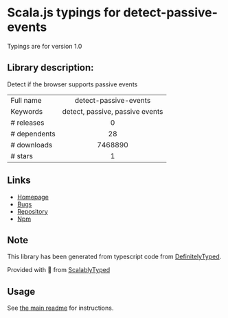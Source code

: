 
# Scala.js typings for detect-passive-events

Typings are for version 1.0

## Library description:
Detect if the browser supports passive events

|                    |                 |
| ------------------ | :-------------: |
| Full name          | detect-passive-events |
| Keywords           | detect, passive, passive events |
| # releases         | 0 |
| # dependents       | 28 |
| # downloads        | 7468890 |
| # stars            | 1 |

## Links
- [Homepage](https://github.com/rafgraph/detect-passive-events#readme)
- [Bugs](https://github.com/rafgraph/detect-passive-events/issues)
- [Repository](https://github.com/rafgraph/detect-passive-events)
- [Npm](https://www.npmjs.com/package/detect-passive-events)
    


## Note
This library has been generated from typescript code from [DefinitelyTyped](https://definitelytyped.org).

Provided with :purple_heart: from [ScalablyTyped](https://github.com/oyvindberg/ScalablyTyped)

## Usage
See [the main readme](../../readme.md) for instructions.


